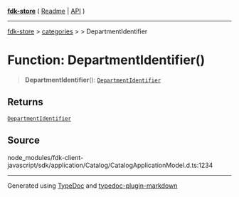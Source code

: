 [**fdk-store**](../../../README.md) ( [Readme](../../../README.md) \| [API](../../../API.md) )

---

[fdk-store](../../../API.md) > [categories](../../README.md) > [<internal>](../README.md) > DepartmentIdentifier

# Function: DepartmentIdentifier()

> **DepartmentIdentifier**(): [`DepartmentIdentifier`](../type-aliases/type-alias.DepartmentIdentifier.md)

## Returns

[`DepartmentIdentifier`](../type-aliases/type-alias.DepartmentIdentifier.md)

## Source

node_modules/fdk-client-javascript/sdk/application/Catalog/CatalogApplicationModel.d.ts:1234

---

Generated using [TypeDoc](https://typedoc.org/) and [typedoc-plugin-markdown](https://www.npmjs.com/package/typedoc-plugin-markdown)
